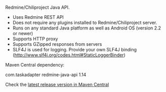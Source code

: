 Redmine/Chiliproject Java API.

* Uses Redmine REST API
* Does not require any plugins installed to Redmine/Chiliproject server.
* Runs on any standard Java platform as well as Android OS (version 2.2 or newer)
* Supports HTTP proxy
* Supports GZipped responses from servers
* SLF4J is used for logging. Provide your own SLF4J binding (http://www.slf4j.org/codes.html#StaticLoggerBinder)

Maven Central dependency:

<dependency>
    <groupId>com.taskadapter</groupId>
    <artifactId>redmine-java-api</artifactId>
    <version>1.14</version>
</dependency>

Check the [latest release version in Maven Central](http://search.maven.org/#search%7Cgav%7C1%7Cg%3A%22com.taskadapter%22%20AND%20a%3A%22redmine-java-api%22)
